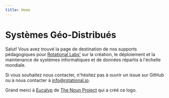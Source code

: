 ```yaml
---
title: Home
---
```


# Systèmes Géo-Distribués

Salut! Vous avez trouvé la page de destination de nos supports pédagogiques pour [Rotational Labs'](https://rotational.io/) sur la création, le déploiement et la maintenance de systèmes informatiques et de données répartis à l'échelle mondiale.

Si vous souhaitez nous contacter, n'hésitez pas à ouvrir un issue sur GitHub ou à nous contacter à info@rotational.io.

Grand merci à [Eucalyp](https://thenounproject.com/eucalyp/) de [The Noun Project](https://thenounproject.com/) qui a créé ce logo.

<!--Rotating globe-->
<div id="observablehq-canvas-1372f32a"></div>

<script type="module">
import {Runtime, Inspector} from "https://cdn.jsdelivr.net/npm/@observablehq/runtime@4/dist/runtime.js";
import define from "https://api.observablehq.com/@kngjoel/untitled.js?v=3";
new Runtime().module(define, name => {
  if (name === "canvas") return new Inspector(document.querySelector("#observablehq-canvas-1372f32a"));
});
</script>
<!--End of Rotating globe-->
